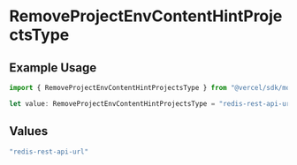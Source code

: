 # RemoveProjectEnvContentHintProjectsType

## Example Usage

```typescript
import { RemoveProjectEnvContentHintProjectsType } from "@vercel/sdk/models/removeprojectenvop.js";

let value: RemoveProjectEnvContentHintProjectsType = "redis-rest-api-url";
```

## Values

```typescript
"redis-rest-api-url"
```
